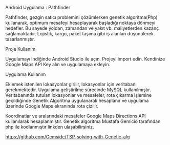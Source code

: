 Android Uygulama : Pathfinder

Pathfinder, gezgin satıcı problemini çözümlerken genetik algoritma(Php) kullanarak, optimum mesafeyi hesaplayarak başladığı noktaya dönmeyi
hedefler. Bu sayede yoldan, zamandan ve yakıt vb. maliyetlerden kazanç sağlamaktadır. Lojistik, kargo, paket taşıma gibi iş alanları 
düşünülerek tasarlanmıştır. 



Proje Kullanım

Uygulamayı indiğinde Android Studio ile açın.
Projeyi import edin.
Kendinize Google Maps API Key alın ve uygulamaya ekleyin.


Uygulama Kullanım

Eklemek istenilen lokasyonlar girilir, lokasyonlar için veritabanı gerekmektedir. Uygulama geliştirilme sürecinde MySQL kullanılmıştır.
Veritabanında tutulan lokasyonlar ve mesafeler, rota çıkarma işlemine geçildiğinde Genetik Algoritma uygulanarak hesaplanır ve uygulama üzerinde Google Maps ekranında rota çizilir.

Koordinatlar ve aralarındaki mesafeler Google Maps Directions API kullanılarak hesaplanmıştır. Genetik algoritma Mustafa Gemicio tarafından php ile kodlanmıştır linkden ulaşabilirsiniz.

https://github.com/Gemside/TSP-solving-with-Genetic-alg
